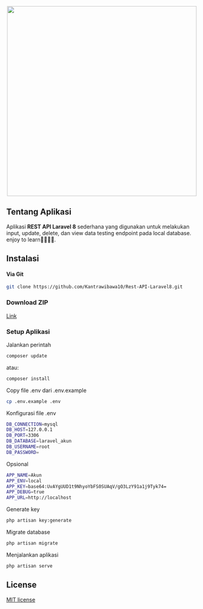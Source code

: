 <p align="center">
    <a href="https://github.com/Kantrawibawa10" target="_blank"><img src="https://developers.giphy.com/branch/master/static/api-512d36c09662682717108a38bbb5c57d.gif" width="500"></a>
</p>

## Tentang Aplikasi

Aplikasi <b>REST API Laravel 8</b> sederhana yang digunakan untuk melakukan input, update, delete, dan view data testing endpoint pada local database. enjoy to learn👋🏻👋🏻.

## Instalasi
#### Via Git
```bash
git clone https://github.com/Kantrawibawa10/Rest-API-Laravel8.git
```

### Download ZIP
[Link](https://github.com/Kantrawibawa10/Rest-API-Laravel8/archive/refs/heads/master.zip)

### Setup Aplikasi
Jalankan perintah 
```bash
composer update
```
atau:
```bash
composer install
```
Copy file .env dari .env.example
```bash
cp .env.example .env
```
Konfigurasi file .env
```bash
DB_CONNECTION=mysql
DB_HOST=127.0.0.1
DB_PORT=3306
DB_DATABASE=laravel_akun
DB_USERNAME=root
DB_PASSWORD=
```
Opsional
```bash
APP_NAME=Akun
APP_ENV=local
APP_KEY=base64:UvAYgUUD1t9NhyoYbFS0SUAqV/gO3LzY91a1j9Tyk74=
APP_DEBUG=true
APP_URL=http://localhost
```
Generate key
```bash
php artisan key:generate
```
Migrate database
```bash
php artisan migrate
```
Menjalankan aplikasi
```bash
php artisan serve
```

## License

[MIT license](https://opensource.org/licenses/MIT)
